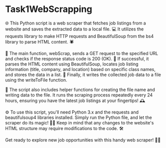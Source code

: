 # Task1WebScrapping

🌐 This Python script is a web scraper that fetches job listings from a website and saves the extracted data to a local file. 💻 It utilizes the requests library to make HTTP requests and BeautifulSoup from the bs4 library to parse HTML content. 🕷️

🎯 The main function, webScrap, sends a GET request to the specified URL and checks if the response status code is 200 (OK). 📝 If successful, it parses the HTML content using BeautifulSoup, locates job listing information (title, company, and location) based on specific class names, and stores the data in a list. 📂 Finally, it writes the collected job data to a file using the writeToFile function.

🔁 The script also includes helper functions for creating the file name and writing data to the file. It runs the scraping process repeatedly every 24 hours, ensuring you have the latest job listings at your fingertips! 🕰️

⚙️ To use this script, you'll need Python 3.x and the requests and beautifulsoup4 libraries installed. Simply run the Python file, and let the scraper do its magic! 🧙‍♂️ Keep in mind that any changes to the website's HTML structure may require modifications to the code. 🛠️

Get ready to explore new job opportunities with this handy web scraper! 💼🚀
